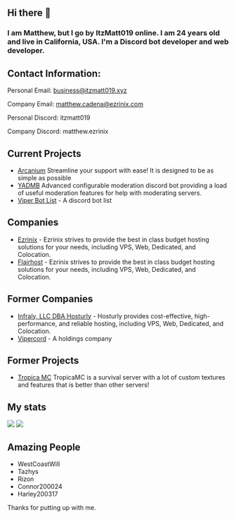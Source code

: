 ## Hi there 👋

<h3> I am Matthew, but I go by ItzMatt019 online. I am 24 years old and live in California, USA. I'm a Discord bot developer and web developer.</h3>

<h2>Contact Information:</h2>

Personal Email: business@itzmatt019.xyz

Company Email: matthew.cadena@ezrinix.com

Personal Discord: itzmatt019

Company Discord: matthew.ezrinix

<h2>Current Projects</h2>
<ul>
  <li><a href="https://arcaniumbot.xyz/"> Arcanium</a> Streamline your support with ease! It is designed to be as simple as possible</li>
  <li><a href="https://yadmb.xyz/"> YADMB</a> Advanced configurable moderation discord bot providing a load of useful moderation features for help with moderating servers.</li>
  <li><a href="https://viperbotlist.com">Viper Bot List</a> - A discord bot list</li>
</ul>


<h2>Companies</h2>
<ul>
  <li><a href="https://ezrinix.com">Ezrinix</a> - Ezrinix strives to provide the best in class budget hosting solutions for your needs, including VPS, Web, Dedicated, and Colocation.</li>
  <li><a href="https://flair.host">Flairhost</a> - Ezrinix strives to provide the best in class budget hosting solutions for your needs, including VPS, Web, Dedicated, and Colocation.</li>
</ul>

<h2>Former Companies</h2>
<ul>
  <li><a href="https://hosturly.com">Infraly, LLC DBA Hosturly</a> - Hosturly provides cost-effective, high-performance, and reliable hosting, including VPS, Web, Dedicated, and Colocation.</li>
  <li><a href="https://vipercord.com">Vipercord</a> - A holdings company</li>
</ul>

<h2>Former Projects</h2>
<ul>
  <li><a href="https://www.tropicamc.com/"> Tropica MC</a> TropicaMC is a survival server with a lot of custom textures and features that is better than other servers!</li>

</ul>

<h2>My stats</h2>
<img src="https://github-readme-stats.vercel.app/api?username=itzmatt019&show_icons=true&theme=radical&count_private=true&include_all_commits=true">
<img src="https://github-readme-stats.vercel.app/api/top-langs/?username=itzmatt019&theme=radical&layout=compact">

<h2>Amazing People</h2>
<ul>
  <li>WestCoastWill</li>
  <li>Tazhys</li>
  <li>Rizon</li>
  <li>Connor200024</li>
  <li>Harley200317</li>
</ul>

Thanks for putting up with me.
